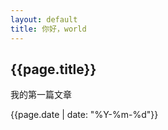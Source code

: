 ```yaml
---
layout: default
title: 你好，world
---
```


<h2>{{page.title}}</h2>
<p>我的第一篇文章</p>

<p>
    {{page.date | date: "%Y-%m-%d"}}
</p>